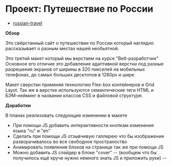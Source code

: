# Проект: Путешествие по России

- [russian-travel](https://l9llika.github.io/russian-travel/)

**Обзор**

Это свёрстанный сайт о путешествии по России
который наглядно рассказывает о разным местах нашей необьятной.

Это третий макет который мы верстаем на курсе "Веб-разработчик"
Основное его отличие это добавление адаптивной верстки под разные разрешения экранов
от ширины в 320 пикселей на мобильных телефонах, до самых больших десктопов в 1280px и шире.

Макет сверстан применяя технологию Flex-box контейнеров и Grid Layot.
Так же в верстке используются семантические теги HTML и БЭМ-нейминг в названии классов CSS и файловой структуре.

**Доработки**

В планах реализовать следующие изменении в макете

- При помощи JS добавить интерактивности кнопкам изменения языка "ru" и "en"
- Сделать при помощи JS отзывчивую галлерею что бы изображение разворачивалось во все свободное пространоство
- Анимировать появления блоков на странице так же при помощи JS
- Можно добавить JS слайдер в блоке "cover"
--   (вообщем что бы получилось ещё круче нужно немного знать JS и приложить руки) --
